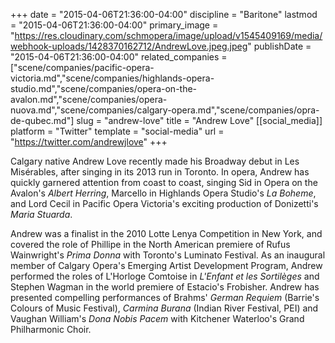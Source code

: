 +++
date = "2015-04-06T21:36:00-04:00"
discipline = "Baritone"
lastmod = "2015-04-06T21:36:00-04:00"
primary_image = "https://res.cloudinary.com/schmopera/image/upload/v1545409169/media/webhook-uploads/1428370162712/AndrewLove.jpeg.jpeg"
publishDate = "2015-04-06T21:36:00-04:00"
related_companies = ["scene/companies/pacific-opera-victoria.md","scene/companies/highlands-opera-studio.md","scene/companies/opera-on-the-avalon.md","scene/companies/opera-nuova.md","scene/companies/calgary-opera.md","scene/companies/opra-de-qubec.md"]
slug = "andrew-love"
title = "Andrew Love"
[[social_media]]
platform = "Twitter"
template = "social-media"
url = "https://twitter.com/andrewjlove"
+++

<p>
	Calgary native Andrew Love recently made his Broadway debut in Les Misérables, after singing in its 2013 run in Toronto. In opera, Andrew has quickly garnered attention from coast to coast, singing Sid in Opera on the Avalon's<em> Albert Herring</em>, Marcello in Highlands Opera Studio's <em>La Boheme</em>, and Lord Cecil in Pacific Opera Victoria's exciting production of Donizetti's <em>Maria Stuarda</em>.
</p>
<p>
	Andrew was a finalist in the 2010 Lotte Lenya Competition in New York, and covered the role of Phillipe in the North American premiere of Rufus Wainwright's <em>Prima Donna</em> with Toronto's Luminato Festival. As an inaugural member of Calgary Opera's Emerging Artist Development Program, Andrew performed the roles of L'Horloge Comtoise in <em>L'Enfant et les Sortilèges</em> and Stephen Wagman in the world premiere of Estacio's Frobisher. Andrew has presented compelling performances of Brahms' <em>German Requiem</em> (Barrie's Colours of Music Festival), <em>Carmina Burana</em> (Indian River Festival, PEI) and Vaughan William's <em>Dona Nobis Pacem</em> with Kitchener Waterloo's Grand Philharmonic Choir.
</p>
